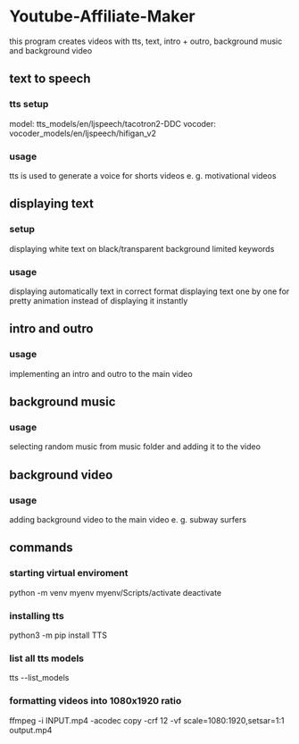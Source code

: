 # Youtube-Affiliate-Maker
this program creates videos with tts, text, intro + outro, background music and background video

## text to speech
### tts setup
model: tts_models/en/ljspeech/tacotron2-DDC
vocoder: vocoder_models/en/ljspeech/hifigan_v2
### usage
tts is used to generate a voice for shorts videos e. g. motivational videos

## displaying text
### setup
displaying white text on black/transparent background
limited keywords
### usage
displaying automatically text in correct format
displaying text one by one for pretty animation instead of displaying it instantly

## intro and outro
### usage
implementing an intro and outro to the main video
## background music
### usage
selecting random music from music folder and adding it to the video
## background video
### usage
adding background video to the main video e. g. subway surfers


## commands
### starting virtual enviroment
python -m venv myenv
myenv/Scripts/activate
deactivate
### installing tts
python3 -m pip install TTS
### list all tts models
tts --list_models
### formatting videos into 1080x1920 ratio
ffmpeg -i INPUT.mp4 -acodec copy -crf 12 -vf scale=1080:1920,setsar=1:1 output.mp4

